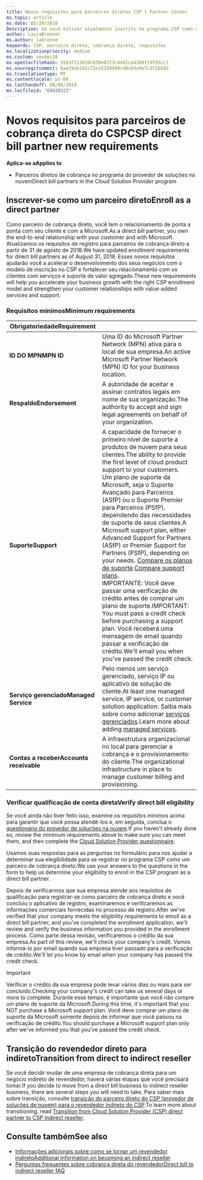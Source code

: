 ```yaml
---
title: Novos requisitos para parceiros diretos CSP | Partner Center
ms.topic: article
ms.date: 03/20/2018
Description: Se você estiver atualmente inscrito no programa CSP como um parceiro direto, você deve se preparar para atender a esses requisitos de suporte e serviços atualizados.
author: LauraBrenner
ms.author: labrenne
keywords: CSP, parceiro direto, cobrança direta, requisitos
ms.localizationpriority: medium
ms.custom: seodec18
ms.openlocfilehash: 3563f113b30cb30e0373c4e81ca4389f19f95cc7
ms.sourcegitcommit: bae29ab191c72e15259d99c40c69a9e7c3f2b502
ms.translationtype: MT
ms.contentlocale: pt-BR
ms.lasthandoff: 08/06/2019
ms.locfileid: "68820323"
---
```

# <a name="csp-direct-bill-partner-new-requirements"></a><span data-ttu-id="79b08-104">Novos requisitos para parceiros de cobrança direta do CSP</span><span class="sxs-lookup"><span data-stu-id="79b08-104">CSP direct bill partner new requirements</span></span>

<span data-ttu-id="79b08-105">**Aplica-se a**</span><span class="sxs-lookup"><span data-stu-id="79b08-105">**Applies to**</span></span>

- <span data-ttu-id="79b08-106">Parceiros diretos de cobrança no programa do provedor de soluções na nuvem</span><span class="sxs-lookup"><span data-stu-id="79b08-106">Direct bill partners in the Cloud Solution Provider program</span></span>

## <a name="enroll-as-a-direct-partner"></a><span data-ttu-id="79b08-107">Inscrever-se como um parceiro direto</span><span class="sxs-lookup"><span data-stu-id="79b08-107">Enroll as a direct partner</span></span>

<span data-ttu-id="79b08-108">Como parceiro de cobrança direto, você tem o relacionamento de ponta a ponta com seu cliente e com a Microsoft.</span><span class="sxs-lookup"><span data-stu-id="79b08-108">As a direct bill partner, you own the end-to-end relationship with your customer and with Microsoft.</span></span> <span data-ttu-id="79b08-109">Atualizamos os requisitos de registro para parceiros de cobrança direto a partir de 31 de agosto de 2018.</span><span class="sxs-lookup"><span data-stu-id="79b08-109">We have updated enrollment requirements for direct bill partners as of August 31, 2018.</span></span> <span data-ttu-id="79b08-110">Esses novos requisitos ajudarão você a acelerar o desenvolvimento dos seus negócios com o modelo de inscrição no CSP e fortalecer seu relacionamento com os clientes com serviços e suporte de valor agregado.</span><span class="sxs-lookup"><span data-stu-id="79b08-110">These new requirements will help you accelerate your business growth with the right CSP enrollment model and strengthen your customer relationships with value-added services and support.</span></span>

### <a name="minimum-requirements"></a><span data-ttu-id="79b08-111">Requisitos mínimos</span><span class="sxs-lookup"><span data-stu-id="79b08-111">Minimum requirements</span></span>

|<span data-ttu-id="79b08-112">**Obrigatoriedade**</span><span class="sxs-lookup"><span data-stu-id="79b08-112">**Requirement**</span></span>|                             |
|--------------------------------|--------------------------------------------------------------|
|<span data-ttu-id="79b08-113">**ID DO MPN**</span><span class="sxs-lookup"><span data-stu-id="79b08-113">**MPN ID**</span></span>   |<span data-ttu-id="79b08-114">Uma ID do Microsoft Partner Network (MPN) ativa para o local de sua empresa.</span><span class="sxs-lookup"><span data-stu-id="79b08-114">An active Microsoft Partner Network (MPN) ID for your business location.</span></span>    |
|<span data-ttu-id="79b08-115">**Respaldo**</span><span class="sxs-lookup"><span data-stu-id="79b08-115">**Endorsement**</span></span>   |<span data-ttu-id="79b08-116">A autoridade de aceitar e assinar contratos legais em nome de sua organização.</span><span class="sxs-lookup"><span data-stu-id="79b08-116">The authority to accept and sign legal agreements on behalf of your organization.</span></span>|
|<span data-ttu-id="79b08-117">**Suporte**</span><span class="sxs-lookup"><span data-stu-id="79b08-117">**Support**</span></span>   |<span data-ttu-id="79b08-118">A capacidade de fornecer o primeiro nível de suporte a produtos de nuvem para seus clientes.</span><span class="sxs-lookup"><span data-stu-id="79b08-118">The ability to provide the first level of cloud product support to your customers.</span></span> <br><span data-ttu-id="79b08-119">Um plano de suporte da Microsoft, seja o Suporte Avançado para Parceiros (ASfP) ou o Suporte Premier para Parceiros (PSfP), dependendo das necessidades de suporte de seus clientes.</span><span class="sxs-lookup"><span data-stu-id="79b08-119">A Microsoft support plan, either Advanced Support for Partners (ASfP) or Premier Support for Partners (PSfP), depending on your needs.</span></span> <span data-ttu-id="79b08-120">[Compare os planos de suporte](https://partner.microsoft.com/support/partnersupport).</span><span class="sxs-lookup"><span data-stu-id="79b08-120">[Compare support plans](https://partner.microsoft.com/support/partnersupport).</span></span><br> <span data-ttu-id="79b08-121">IMPORTANTE: Você deve passar uma verificação de crédito antes de comprar um plano de suporte.</span><span class="sxs-lookup"><span data-stu-id="79b08-121">IMPORTANT: You must pass a credit check before purchasing a support plan.</span></span> <span data-ttu-id="79b08-122">Você receberá uma mensagem de email quando passar a verificação de crédito.</span><span class="sxs-lookup"><span data-stu-id="79b08-122">We'll email you when you've passed the credit check.</span></span> |
|<span data-ttu-id="79b08-123">**Serviço gerenciado**</span><span class="sxs-lookup"><span data-stu-id="79b08-123">**Managed Service**</span></span>   |<span data-ttu-id="79b08-124">Pelo menos um serviço gerenciado, serviço IP ou aplicativo de solução de cliente.</span><span class="sxs-lookup"><span data-stu-id="79b08-124">At least one managed service, IP service, or customer solution application.</span></span> <span data-ttu-id="79b08-125">Saiba mais sobre como adicionar [serviços gerenciados](https://partner.microsoft.com/business-opportunities/managed-services-provider).</span><span class="sxs-lookup"><span data-stu-id="79b08-125">Learn more about adding [managed services](https://partner.microsoft.com/business-opportunities/managed-services-provider).</span></span>|
|<span data-ttu-id="79b08-126">**Contas a receber**</span><span class="sxs-lookup"><span data-stu-id="79b08-126">**Accounts receivable**</span></span> |<span data-ttu-id="79b08-127">A infraestrutura organizacional no local para gerenciar a cobrança e o provisionamento do cliente.</span><span class="sxs-lookup"><span data-stu-id="79b08-127">The organizational infrastructure in place to manage customer billing and provisioning.</span></span>

### <a name="verify-direct-bill-eligibility"></a><span data-ttu-id="79b08-128">Verificar qualificação de conta direta</span><span class="sxs-lookup"><span data-stu-id="79b08-128">Verify direct bill eligibility</span></span>

<span data-ttu-id="79b08-129">Se você ainda não tiver feito isso, examine os requisitos mínimos acima para garantir que você possa atendê-los e, em seguida, conclua o [questionário do provedor de soluções na nuvem](https://partner.microsoft.com/cloud-solution-provider/assessment).</span><span class="sxs-lookup"><span data-stu-id="79b08-129">If you haven't already done so, review the minimum requirements above to make sure you can meet them, and then complete the [Cloud Solution Provider questionnaire](https://partner.microsoft.com/cloud-solution-provider/assessment).</span></span>

<span data-ttu-id="79b08-130">Usamos suas respostas para as perguntas no formulário para nos ajudar a determinar sua elegibilidade para se registrar no programa CSP como um parceiro de cobrança direto.</span><span class="sxs-lookup"><span data-stu-id="79b08-130">We use your answers to the questions in the form to help us determine your eligibility to enroll in the CSP program as a direct bill partner.</span></span>

<span data-ttu-id="79b08-131">Depois de verificarmos que sua empresa atende aos requisitos de qualificação para registrar-se como parceiro de cobrança direto e você concluiu o aplicativo de registro, examinaremos e verificaremos as informações comerciais fornecidas no processo de registro.</span><span class="sxs-lookup"><span data-stu-id="79b08-131">After we've verified that your company meets the eligibility requirements to enroll as a direct bill partner, and you've completed the enrollment application, we'll review and verify the business information you provided in the enrollment process.</span></span> <span data-ttu-id="79b08-132">Como parte dessa revisão, verificaremos o crédito da sua empresa.</span><span class="sxs-lookup"><span data-stu-id="79b08-132">As part of this review, we'll check your company's credit.</span></span> <span data-ttu-id="79b08-133">Vamos informá-lo por email quando sua empresa tiver passado para a verificação de crédito.</span><span class="sxs-lookup"><span data-stu-id="79b08-133">We'll let you know by email when your company has passed the credit check.</span></span>

>[!IMPORTANT]
><span data-ttu-id="79b08-134">Verificar o crédito da sua empresa pode levar vários dias ou mais para ser concluído.</span><span class="sxs-lookup"><span data-stu-id="79b08-134">Checking your company's credit can take us several days or more to complete.</span></span> <span data-ttu-id="79b08-135">Durante esse tempo, é importante que você não compre um plano de suporte da Microsoft.</span><span class="sxs-lookup"><span data-stu-id="79b08-135">During this time, it's important that you NOT purchase a Microsoft support plan.</span></span> <span data-ttu-id="79b08-136">Você deve comprar um plano de suporte da Microsoft somente depois de informar que você passou na verificação de crédito.</span><span class="sxs-lookup"><span data-stu-id="79b08-136">You should purchase a Microsoft support plan only after we've informed you that you've passed the credit check.</span></span>

## <a name="transition-from-direct-to-indirect-reseller"></a><span data-ttu-id="79b08-137">Transição do revendedor direto para indireto</span><span class="sxs-lookup"><span data-stu-id="79b08-137">Transition from direct to indirect reseller</span></span>

<span data-ttu-id="79b08-138">Se você decidir mudar de uma empresa de cobrança direta para um negócio indireto de revendedor, haverá várias etapas que você precisará tomar.</span><span class="sxs-lookup"><span data-stu-id="79b08-138">If you decide to move from a direct bill business to indirect reseller business, there are several steps you will need to take.</span></span> <span data-ttu-id="79b08-139">Para saber mais sobre transição, consulte [transição do parceiro direto do CSP (provedor de soluções de nuvem) para o revendedor indireto do CSP](transition-direct-to-indirect.md).</span><span class="sxs-lookup"><span data-stu-id="79b08-139">To learn more about transitioning, read [Transition from Cloud Solution Provider (CSP) direct partner to CSP indirect reseller](transition-direct-to-indirect.md).</span></span> 

## <a name="see-also"></a><span data-ttu-id="79b08-140">Consulte também</span><span class="sxs-lookup"><span data-stu-id="79b08-140">See also</span></span>

- [<span data-ttu-id="79b08-141">Informações adicionais sobre como se tornar um revendedor indireto</span><span class="sxs-lookup"><span data-stu-id="79b08-141">Additional information on becoming an indirect reseller</span></span>](https://assetsprod.microsoft.com/csp-directbill-to-indirect-transition.pdf)
- [<span data-ttu-id="79b08-142">Perguntas frequentes sobre cobrança direta do revendedor</span><span class="sxs-lookup"><span data-stu-id="79b08-142">Direct bill to indirect reseller fAQ</span></span>](https://assetsprod.microsoft.com/mpn/direct-bill-partner-faq.pdf)
